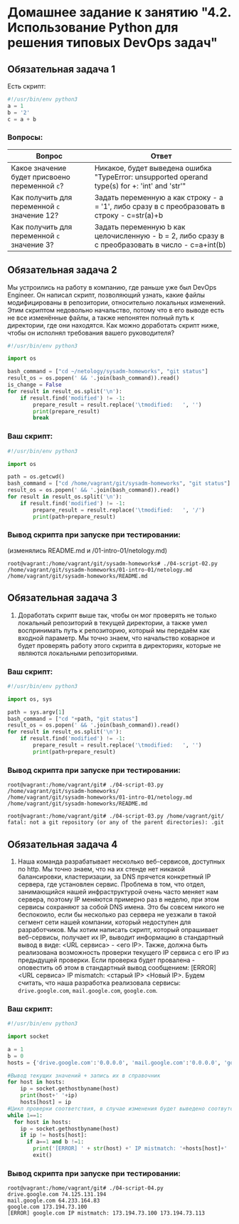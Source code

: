 # Домашнее задание к занятию "4.2. Использование Python для решения типовых DevOps задач"

## Обязательная задача 1

Есть скрипт:
```python
#!/usr/bin/env python3
a = 1
b = '2'
c = a + b
```

### Вопросы:
| Вопрос  | Ответ |
| ------------- | ------------- |
| Какое значение будет присвоено переменной `c`?  | Никакое, будет выведена ошибка "TypeError: unsupported operand type(s) for +: 'int' and 'str'"  |
| Как получить для переменной `c` значение 12?  | Задать переменную a как строку - a = '1', либо сразу в c преобразовать в строку - c=str(a)+b  |
| Как получить для переменной `c` значение 3?  | Задать переменную b как целочисленную - b = 2, либо сразу в c преобразовать в число - c=a+int(b)  |

## Обязательная задача 2
Мы устроились на работу в компанию, где раньше уже был DevOps Engineer. Он написал скрипт, позволяющий узнать, какие файлы модифицированы в репозитории, относительно локальных изменений. Этим скриптом недовольно начальство, потому что в его выводе есть не все изменённые файлы, а также непонятен полный путь к директории, где они находятся. Как можно доработать скрипт ниже, чтобы он исполнял требования вашего руководителя?

```python
#!/usr/bin/env python3

import os

bash_command = ["cd ~/netology/sysadm-homeworks", "git status"]
result_os = os.popen(' && '.join(bash_command)).read()
is_change = False
for result in result_os.split('\n'):
    if result.find('modified') != -1:
        prepare_result = result.replace('\tmodified:   ', '')
        print(prepare_result)
        break
```

### Ваш скрипт:
```python
#!/usr/bin/env python3

import os

path = os.getcwd()
bash_command = ["cd /home/vagrant/git/sysadm-homeworks", "git status"]
result_os = os.popen(' && '.join(bash_command)).read()
for result in result_os.split('\n'):
    if result.find('modified') != -1:
        prepare_result = result.replace('\tmodified:   ', '/')
        print(path+prepare_result)
```

### Вывод скрипта при запуске при тестировании:
(изменялись README.md и /01-intro-01/netology.md)
```
root@vagrant:/home/vagrant/git/sysadm-homeworks# ./04-script-02.py
/home/vagrant/git/sysadm-homeworks/01-intro-01/netology.md
/home/vagrant/git/sysadm-homeworks/README.md
```

## Обязательная задача 3
1. Доработать скрипт выше так, чтобы он мог проверять не только локальный репозиторий в текущей директории, а также умел воспринимать путь к репозиторию, который мы передаём как входной параметр. Мы точно знаем, что начальство коварное и будет проверять работу этого скрипта в директориях, которые не являются локальными репозиториями.

### Ваш скрипт:
```python
#!/usr/bin/env python3

import os, sys

path = sys.argv[1]
bash_command = ["cd "+path, "git status"]
result_os = os.popen(' && '.join(bash_command)).read()
for result in result_os.split('\n'):
    if result.find('modified') != -1:
        prepare_result = result.replace('\tmodified:   ', '')
        print(path+prepare_result)
```

### Вывод скрипта при запуске при тестировании:
```
root@vagrant:/home/vagrant/git# ./04-script-03.py /home/vagrant/git/sysadm-homeworks/
/home/vagrant/git/sysadm-homeworks/01-intro-01/netology.md
/home/vagrant/git/sysadm-homeworks/README.md

root@vagrant:/home/vagrant/git# ./04-script-03.py /home/vagrant/git/
fatal: not a git repository (or any of the parent directories): .git
```

## Обязательная задача 4
1. Наша команда разрабатывает несколько веб-сервисов, доступных по http. Мы точно знаем, что на их стенде нет никакой балансировки, кластеризации, за DNS прячется конкретный IP сервера, где установлен сервис. Проблема в том, что отдел, занимающийся нашей инфраструктурой очень часто меняет нам сервера, поэтому IP меняются примерно раз в неделю, при этом сервисы сохраняют за собой DNS имена. Это бы совсем никого не беспокоило, если бы несколько раз сервера не уезжали в такой сегмент сети нашей компании, который недоступен для разработчиков. Мы хотим написать скрипт, который опрашивает веб-сервисы, получает их IP, выводит информацию в стандартный вывод в виде: <URL сервиса> - <его IP>. Также, должна быть реализована возможность проверки текущего IP сервиса c его IP из предыдущей проверки. Если проверка будет провалена - оповестить об этом в стандартный вывод сообщением: [ERROR] <URL сервиса> IP mismatch: <старый IP> <Новый IP>. Будем считать, что наша разработка реализовала сервисы: `drive.google.com`, `mail.google.com`, `google.com`.

### Ваш скрипт:
```python
#!/usr/bin/env python3

import socket

a = 1
b = 0
hosts = {'drive.google.com':'0.0.0.0', 'mail.google.com':'0.0.0.0', 'google.com':'0.0.0.0'}

#Вывод текущих значений + запись их в справочник
for host in hosts:
    ip = socket.gethostbyname(host)
    print(host+' '+ip)
    hosts[host] = ip
#Цикл проверки соответствия, в случае изменения будет выведено соотвутствующее сообщение и выход из цикла
while 1==1:
  for host in hosts:
    ip = socket.gethostbyname(host)
    if ip != hosts[host]:
      if a==1 and b !=1:
        print('[ERROR] ' + str(host) +' IP mistmatch: '+hosts[host]+' '+ip)
        exit()
```

### Вывод скрипта при запуске при тестировании:
```
root@vagrant:/home/vagrant/git# ./04-script-04.py
drive.google.com 74.125.131.194
mail.google.com 64.233.164.83
google.com 173.194.73.100
[ERROR] google.com IP mistmatch: 173.194.73.100 173.194.73.113
```
